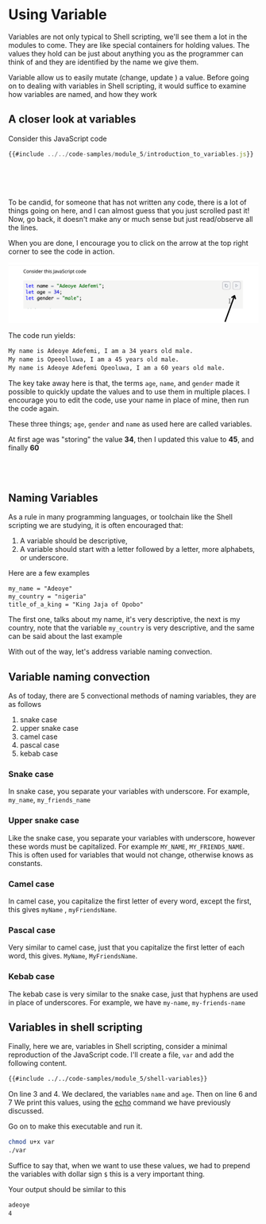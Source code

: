 # Using Variable

Variables are not only typical to Shell scripting, we'll see them a lot in the
modules to come. They are like special containers for holding values. The values
they hold can be just about anything you as the programmer can think of and they
are identified by the name we give them.

Variable allow us to easily mutate (change, update ) a value. Before going on to
dealing with variables in Shell scripting, it would suffice to examine how
variables are named, and how they work

## A closer look at variables

Consider this JavaScript code

```js
{{#include ../../code-samples/module_5/introduction_to_variables.js}}
```

<div style="margin: 5rem 0">
To be candid, for someone that has not written any code, there is a lot of things going on here, and I can almost guess that you just scrolled past it! Now, go back, it doesn't make any or much sense but just read/observe all the lines.

When you are done, I encourage you to click on the arrow at the top right corner
to see the code in action.

![code run](../../assets/js-code-run.png)

The code run yields:

```sh
My name is Adeoye Adefemi, I am a 34 years old male. 
My name is Opeeolluwa, I am a 45 years old male. 
My name is Adeoye Adefemi Opeoluwa, I am a 60 years old male.
```

The key take away here is that, the terms `age`, `name`, and `gender` made it
possible to quickly update the values and to use them in multiple places. I
encourage you to edit the code, use your name in place of mine, then run the
code again.

These three things; `age`, `gender` and `name` as used here are called
variables.

At first age was "storing" the value **34**, then I updated this value to
**45**, and finally **60**

</div>

## Naming Variables

As a rule in many programming languages, or toolchain like the Shell scripting
we are studying, it is often encouraged that:

1. A variable should be descriptive,
2. A variable should start with a letter followed by a letter, more alphabets,
   or underscore.

Here are a few examples

```
my_name = "Adeoye"
my_country = "nigeria"
title_of_a_king = "King Jaja of Opobo"
```

The first one, talks about my name, it's very descriptive, the next is my
country, note that the variable `my_country` is very descriptive, and the same
can be said about the last example

With out of the way, let's address variable naming convection.

## Variable naming convection

As of today, there are 5 convectional methods of naming variables, they are as
follows

1. snake case
2. upper snake case
3. camel case
4. pascal case
5. kebab case

### Snake case

In snake case, you separate your variables with underscore. For example,
`my_name`, `my_friends_name`

### Upper snake case

Like the snake case, you separate your variables with underscore, however these
words must be capitalized. For example `MY_NAME`, `MY_FRIENDS_NAME`. This is
often used for variables that would not change, otherwise knows as constants.

### Camel case

In camel case, you capitalize the first letter of every word, except the first,
this gives `myName` , `myFriendsName`.

### Pascal case

Very similar to camel case, just that you capitalize the first letter of each
word, this gives. `MyName`, `MyFriendsName`.

### Kebab case

The kebab case is very similar to the snake case, just that hyphens are used in
place of underscores. For example, we have `my-name`, `my-friends-name`

## Variables in shell scripting

Finally, here we are, variables in Shell scripting, consider a minimal
reproduction of the JavaScript code. I'll create a file, `var` and add the
following content.

```bash
{{#include ../../code-samples/module_5/shell-variables}}
```

On line <span class="line-number"> 3</span> and <span class="line-number">
4</span>. We declared, the variables `name` and `age`. Then on line
<span class="line-number"> 6</span> and <span class="line-number"> 7 </span> We
print this values, using the [echo](../../module_4/commands/echo.md) command we
have previously discussed.

Go on to make this executable and run it.

```sh
chmod u+x var
./var
```

Suffice to say that, when we want to use these values, we had to prepend the
variables with dollar sign `$` this is a very important thing.

Your output should be similar to this

```sh
adeoye
4
```
